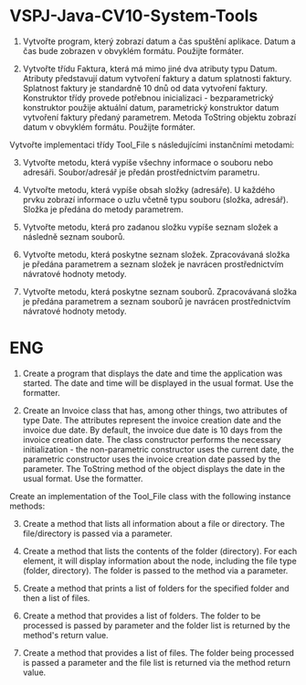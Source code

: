 # VSPJ-Java-CV10-System-Tools

1. Vytvořte program, který zobrazí datum a čas spuštění aplikace. Datum a čas bude zobrazen v obvyklém formátu. Použijte formáter.

2. Vytvořte třídu Faktura, která má mimo jiné dva atributy typu Datum. Atributy představují datum vytvoření faktury a datum splatnosti faktury. Splatnost faktury je standardně 10 dnů od data vytvoření faktury. Konstruktor třídy provede potřebnou inicializaci - bezparametrický konstruktor použije aktuální datum, parametrický konstruktor datum vytvoření faktury předaný parametrem. Metoda ToString objektu zobrazí datum v obvyklém formátu. Použijte formáter.

Vytvořte implementaci třídy Tool_File s následujícími instančními metodami:

3. Vytvořte metodu, která vypíše všechny informace o souboru nebo adresáři. Soubor/adresář je předán prostřednictvím parametru.

4. Vytvořte metodu,  která vypíše obsah složky (adresáře). U každého prvku zobrazí informace o uzlu včetně typu souboru (složka, adresář). Složka je předána do metody parametrem. 

5. Vytvořte metodu, která pro zadanou složku vypíše seznam složek a následně seznam souborů.

6. Vytvořte metodu, která poskytne seznam složek. Zpracovávaná složka je předána parametrem a seznam složek je navrácen prostřednictvím návratové hodnoty metody. 

7. Vytvořte metodu, která poskytne seznam souborů. Zpracovávaná složka je předána parametrem a seznam souborů je navrácen prostřednictvím návratové hodnoty metody. 



# ENG

1. Create a program that displays the date and time the application was started. The date and time will be displayed in the usual format. Use the formatter.

2. Create an Invoice class that has, among other things, two attributes of type Date. The attributes represent the invoice creation date and the invoice due date. By default, the invoice due date is 10 days from the invoice creation date. The class constructor performs the necessary initialization - the non-parametric constructor uses the current date, the parametric constructor uses the invoice creation date passed by the parameter. The ToString method of the object displays the date in the usual format. Use the formatter.

Create an implementation of the Tool_File class with the following instance methods:

3. Create a method that lists all information about a file or directory. The file/directory is passed via a parameter.

4. Create a method that lists the contents of the folder (directory). For each element, it will display information about the node, including the file type (folder, directory). The folder is passed to the method via a parameter. 

5. Create a method that prints a list of folders for the specified folder and then a list of files.

6. Create a method that provides a list of folders. The folder to be processed is passed by parameter and the folder list is returned by the method's return value. 

7. Create a method that provides a list of files. The folder being processed is passed a parameter and the file list is returned via the method return value. 
